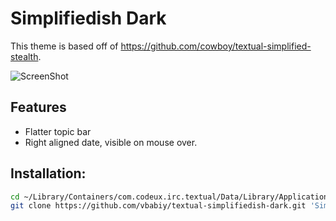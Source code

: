 Simplifiedish Dark
==================

This theme is based off of https://github.com/cowboy/textual-simplified-stealth.

![ScreenShot](https://raw.github.com/vbabiy/textual-simplifiedish-dark/master/screenshot.png)

Features
------------

- Flatter topic bar
- Right aligned date, visible on mouse over.

Installation:
-------------

```bash
cd ~/Library/Containers/com.codeux.irc.textual/Data/Library/Application\ Support/Textual\ IRC/Styles
git clone https://github.com/vbabiy/textual-simplifiedish-dark.git 'Simplifiedish Dark'
```
